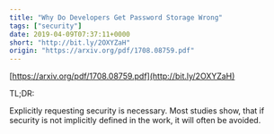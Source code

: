 ```yaml
---
title: "Why Do Developers Get Password Storage Wrong"
tags: ["security"]
date: 2019-04-09T07:37:11+0000
short: "http://bit.ly/2OXYZaH"
origin: "https://arxiv.org/pdf/1708.08759.pdf"
---
```


[https://arxiv.org/pdf/1708.08759.pdf](http://bit.ly/2OXYZaH)

TL;DR:

Explicitly requesting security is necessary. Most studies show, that if security is not implicitly defined in the work, it will often be avoided.
